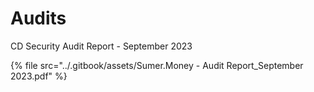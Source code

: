 # Audits

CD Security Audit Report  - September 2023

{% file src="../.gitbook/assets/Sumer.Money - Audit Report_September 2023.pdf" %}
